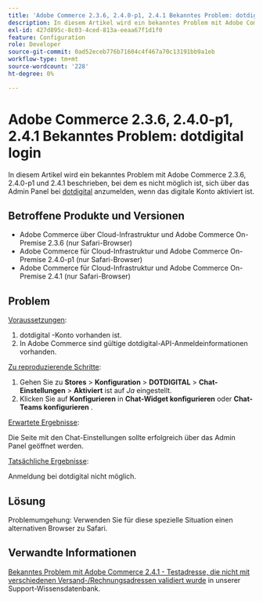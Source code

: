 ```yaml
---
title: 'Adobe Commerce 2.3.6, 2.4.0-p1, 2.4.1 Bekanntes Problem: dotdigital login'
description: In diesem Artikel wird ein bekanntes Problem mit Adobe Commerce 2.3.6, 2.4.0-p1 und 2.4.1 beschrieben, bei dem es nicht möglich ist, sich über das Admin Panel bei [dotdigital](https://dotdigital.com/) anzumelden, wenn das digitale Konto aktiviert ist.
exl-id: 427d895c-8c03-4ced-813a-eeaa67f1d1f0
feature: Configuration
role: Developer
source-git-commit: 0ad52eceb776b71604c4f467a70c13191bb9a1eb
workflow-type: tm+mt
source-wordcount: '228'
ht-degree: 0%

---
```


# Adobe Commerce 2.3.6, 2.4.0-p1, 2.4.1 Bekanntes Problem: dotdigital login

In diesem Artikel wird ein bekanntes Problem mit Adobe Commerce 2.3.6, 2.4.0-p1 und 2.4.1 beschrieben, bei dem es nicht möglich ist, sich über das Admin Panel bei [dotdigital](https://dotdigital.com/) anzumelden, wenn das digitale Konto aktiviert ist.

## Betroffene Produkte und Versionen

* Adobe Commerce über Cloud-Infrastruktur und Adobe Commerce On-Premise 2.3.6 (nur Safari-Browser)
* Adobe Commerce für Cloud-Infrastruktur und Adobe Commerce On-Premise 2.4.0-p1 (nur Safari-Browser)
* Adobe Commerce für Cloud-Infrastruktur und Adobe Commerce On-Premise 2.4.1 (nur Safari-Browser)

## Problem

<u>Voraussetzungen</u>:

1. dotdigital -Konto vorhanden ist.
1. In Adobe Commerce sind gültige dotdigital-API-Anmeldeinformationen vorhanden.

<u>Zu reproduzierende Schritte</u>:

1. Gehen Sie zu **Stores** > **Konfiguration** > **DOTDIGITAL** > **Chat-Einstellungen** > **Aktiviert** ist auf *Ja* eingestellt.
1. Klicken Sie auf **Konfigurieren** in **Chat-Widget konfigurieren** oder **Chat-Teams konfigurieren** .

<u>Erwartete Ergebnisse</u>:

Die Seite mit den Chat-Einstellungen sollte erfolgreich über das Admin Panel geöffnet werden.

<u>Tatsächliche Ergebnisse</u>:

Anmeldung bei dotdigital nicht möglich.

## Lösung

Problemumgehung: Verwenden Sie für diese spezielle Situation einen alternativen Browser zu Safari.

## Verwandte Informationen

[Bekanntes Problem mit Adobe Commerce 2.4.1 - Testadresse, die nicht mit verschiedenen Versand-/Rechnungsadressen validiert wurde](/help/troubleshooting/miscellaneous/magento-2-4-1-vertex-address-validation-message-post-address-update.md) in unserer Support-Wissensdatenbank.
